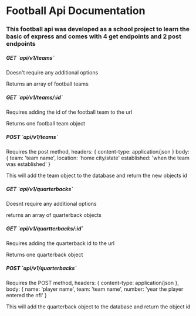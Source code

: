 <h1>Football Api Documentation</h1>

<h3>This football api was developed as a school project to learn the basic of express and comes with 4 get endpoints and 2 post endpoints</h3>

<h5>GET `api/v1/teams`</h5>
<p>Doesn't require any additional options<p>
<p>Returns an array of football teams</p>

<h5>GET `api/v1/teams/:id`</h5>
<p>Requires adding the id of the football team to the url</p>
<p>Returns one football team object</p>

<h5>POST `api/v1/teams`</h5>
<p>Requires the post method,
  headers: {
    content-type: application/json
  }
  body: {
    team: 'team name',
    location: 'home city/state'
    established: 'when the team was established'
  }</P>
  <p>This will add the team object to the database and return the new objects id</p>

  <h5>GET `api/v1/quarterbacks`</h5>
  <p>Doesnt require any additional options</p>
  <p>returns an array of quarterback objects</p>

  <h5>GET `api/v1/quartterbacks/:id`</h5>
  <p>Requires adding the quarterback id to the url</p>
  <p>Returns one quarterback object</p>

  <h5>POST `api/v1/quarterbacks`</h5>
  <p>Requires the POST method,
    headers: {
      content-type: application/json
    },
    body: {
      name: 'player name',
      team: 'team name',
      number: 'year the player entered the nfl'
    }</p>
    <p>This will add the quarterback object to the database and return the object id</p>